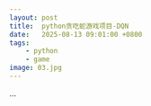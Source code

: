 ```yaml
---
layout: post
title:  python贪吃蛇游戏项目-DQN
date:   2025-08-13 09:01:00 +0800
tags: 
    - python
    - game
image: 03.jpg
---
```


...
